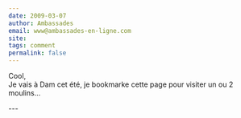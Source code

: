 ```yaml
---
date: 2009-03-07
author: Ambassades
email: www@ambassades-en-ligne.com
site: 
tags: comment
permalink: false
---
```


<p>Cool,<br />
Je vais à Dam cet été, je bookmarke cette page pour visiter un ou 2 moulins...</p>
---